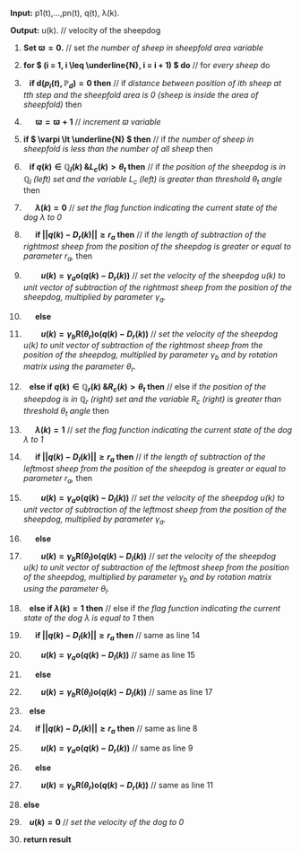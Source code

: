 **Input:** p1(t),...,pn(t), q(t), λ(k).

**Output:** u(k). // velocity of the sheepdog

1. **Set $` \varpi = 0 `$.**
// set *the number of sheep in sheepfold area variable*
2. **for $` (i = 1, i \leq \underline{N}, i = i + 1) `$ do**
// for *every sheep* do
3. **&ensp; if $` \mathbf{d}(p_i(t), \mathbb{P}_d) = 0 `$ then**
// if *distance between position of $` i `$th sheep at $` t `$th step and the sheepfold area is 0 (sheep is inside the area of sheepfold)* then
4. **&ensp; &ensp; $` \varpi = \varpi + 1 `$**
// *increment $` \varpi `$ variable*
5. **if $` \varpi \lt \underline{N} `$ then**
// if *the number of sheep in sheepfold is less than the number of all sheep* then
6. **&ensp; if $` q(k) \in \mathbb{Q}_l(k) \text{ \& } L_c(k) \gt \theta_t `$ then**
// if *the position of the sheepdog is in $` \mathbb{Q}_l `$ (left) set and the variable $` L_c `$ (left) is greater than threshold $` \theta_t `$ angle* then
7. **&ensp; &ensp; $` \lambda(k) = 0 `$**
// *set the flag function indicating the current state of the dog $` \lambda `$ to 0*
8. **&ensp; &ensp; if $` ||q(k) - D_r(k)|| \geq r_a `$ then**
// if *the length of subtraction of the rightmost sheep from the position of the sheepdog is greater or equal to parameter $` r_a `$,* then
9. **&ensp; &ensp; &ensp; $` u(k) = \gamma_a \mathbf{o}(q(k) - D_r(k)) `$**
// *set the velocity of the sheepdog $` u(k) `$ to unit vector of subtraction of the rightmost sheep from the position of the sheepdog, multiplied by parameter $` \gamma_a `$.*
10. **&ensp; &ensp; else**

11. **&ensp; &ensp; &ensp; $` u(k) = \gamma_b \mathbf{R}(\theta_r) \mathbf{o}(q(k) - D_r(k)) `$**
// *set the velocity of the sheepdog $` u(k) `$ to unit vector of subtraction of the rightmost sheep from the position of the sheepdog, multiplied by parameter $` \gamma_b `$ and by rotation matrix using the parameter $` \theta_r `$.*
12. **&ensp; else if $` q(k) \in \mathbb{Q}_r(k) \text{ \& } R_c(k) \gt \theta_t `$ then**
// else if *the position of the sheepdog is in $` \mathbb{Q}_r `$ (right) set and the variable $` R_c `$ (right) is greater than threshold $` \theta_t `$ angle* then
13. **&ensp; &ensp; $` \lambda(k) = 1 `$**
// *set the flag function indicating the current state of the dog $` \lambda `$ to 1*
14. **&ensp; &ensp; if $` ||q(k) - D_l(k)|| \geq r_a `$ then**
// if *the length of subtraction of the leftmost sheep from the position of the sheepdog is greater or equal to parameter $` r_a `$,* then
15. **&ensp; &ensp; &ensp; $` u(k) = \gamma_a \mathbf{o}(q(k) - D_l(k)) `$**
// *set the velocity of the sheepdog $` u(k) `$ to unit vector of subtraction of the leftmost sheep from the position of the sheepdog, multiplied by parameter $` \gamma_a `$.*
16. **&ensp; &ensp; else**

17. **&ensp; &ensp; &ensp; $` u(k) = \gamma_b \mathbf{R}(\theta_l) \mathbf{o}(q(k) - D_l(k)) `$**
// *set the velocity of the sheepdog $` u(k) `$ to unit vector of subtraction of the leftmost sheep from the position of the sheepdog, multiplied by parameter $` \gamma_b `$ and by rotation matrix using the parameter $` \theta_l `$.*
18. **&ensp; else if $` \lambda(k) = 1 `$ then**
// else if *the flag function indicating the current state of the dog $` \lambda `$ is equal to 1* then
19. **&ensp; &ensp; if $` ||q(k) - D_l(k)|| \geq r_a `$ then**
// same as line 14
20. **&ensp; &ensp; &ensp; $` u(k) = \gamma_a \mathbf{o}(q(k) - D_l(k)) `$**
// same as line 15
21. **&ensp; &ensp; else**

22. **&ensp; &ensp; &ensp; $` u(k) = \gamma_b \mathbf{R}(\theta_l) \mathbf{o}(q(k) - D_l(k)) `$**
// same as line 17
23. **&ensp; else**

24. **&ensp; &ensp; if $` ||q(k) - D_r(k)|| \geq r_a `$ then**
// same as line 8
25. **&ensp; &ensp; &ensp; $` u(k) = \gamma_a \mathbf{o}(q(k) - D_r(k)) `$**
// same as line 9
26. **&ensp; &ensp; else**

27. **&ensp; &ensp; &ensp; $` u(k) = \gamma_b \mathbf{R}(\theta_r) \mathbf{o}(q(k) - D_r(k)) `$**
// same as line 11
28. **else**

29. **&ensp; $` u(k) = 0 `$**
// *set the velocity of the dog to 0*
30. **return result**
